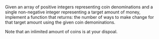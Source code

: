 Given an array of positive integers representing coin denominations and a single non-negative integer representing a target amount of money, implement a function that returns:
    the number of ways to make change for that target amount using the given coin demoninations. 

Note that an inlimited amount of coins is at your dispoal. 